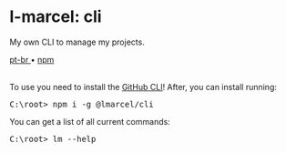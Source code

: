 <div valing="top">
  <h1>l-marcel: <span>cli</span></h1>
  <p>My own CLI to manage my projects.</p>
  <nav>
    <div id="repository-buttons"/>
    <a class="navigation-link disabled" href="https://github.com/L-Marcel/cli/blob/master/README.md" target="__blank__">
      pt-br
    </a>
    <span class="disabled">•</span>
    <a class="navigation-link" href="https://www.npmjs.com/package/@lmarcel/cli" target="__blank__">
      npm
    </a>
  </nav>
</div>

<br/>

<p>To use you need to install the <a href="https://cli.github.com/" target="__target__">GitHub CLI</a>! After, you can install running:</p>
<pre>
C:\root> <span>npm</span> i -g @lmarcel/cli
</pre>

<p>You can get a list of all current commands:</p>
<pre>
C:\root> <span>lm</span> --help
</pre>